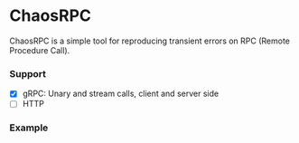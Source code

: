 # ChaosRPC

ChaosRPC is a simple tool for reproducing transient errors on RPC (Remote Procedure Call).

### Support

- [x] gRPC: Unary and stream calls, client and server side
- [ ] HTTP

### Example
